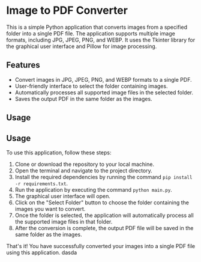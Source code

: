 # Image to PDF Converter

This is a simple Python application that converts images from a specified folder into a single PDF file. The application supports multiple image formats, including JPG, JPEG, PNG, and WEBP. It uses the Tkinter library for the graphical user interface and Pillow for image processing.

## Features

- Convert images in JPG, JPEG, PNG, and WEBP formats to a single PDF.
- User-friendly interface to select the folder containing images.
- Automatically processes all supported image files in the selected folder.
- Saves the output PDF in the same folder as the images.

## Usage


## Usage

To use this application, follow these steps:

1. Clone or download the repository to your local machine.
2. Open the terminal and navigate to the project directory.
3. Install the required dependencies by running the command `pip install -r requirements.txt`.
4. Run the application by executing the command `python main.py`.
5. The graphical user interface will open.
6. Click on the "Select Folder" button to choose the folder containing the images you want to convert.
7. Once the folder is selected, the application will automatically process all the supported image files in that folder.
8. After the conversion is complete, the output PDF file will be saved in the same folder as the images.

That's it! You have successfully converted your images into a single PDF file using this application.
dasda